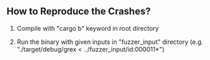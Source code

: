 ## How to Reproduce the Crashes?
1. Compile with "cargo b" keyword in root directory

2. Run the binary with given inputs in "fuzzer_input" directory (e.g. "./target/debug/grex < ../fuzzer_input/id:000011*")
